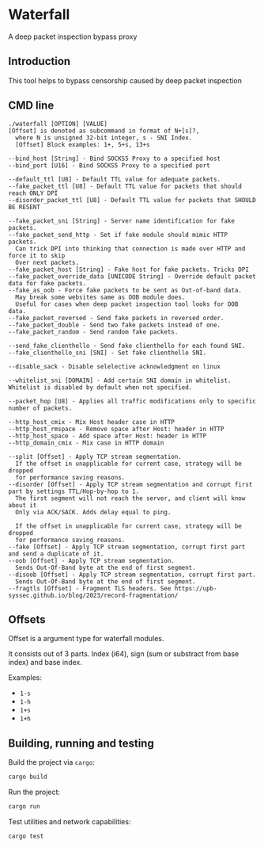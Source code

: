 # Waterfall

A deep packet inspection bypass proxy

## Introduction

This tool helps to bypass censorship caused by deep packet inspection

## CMD line

```
./waterfall [OPTION] [VALUE]
[Offset] is denoted as subcommand in format of N+[s]?,
  where N is unsigned 32-bit integer, s - SNI Index.
  [Offset] Block examples: 1+, 5+s, 13+s
  
--bind_host [String] - Bind SOCKS5 Proxy to a specified host
--bind_port [U16] - Bind SOCKS5 Proxy to a specified port

--default_ttl [U8] - Default TTL value for adequate packets.
--fake_packet_ttl [U8] - Default TTL value for packets that should reach ONLY DPI 
--disorder_packet_ttl [U8] - Default TTL value for packets that SHOULD BE RESENT

--fake_packet_sni [String] - Server name identification for fake packets.
--fake_packet_send_http - Set if fake module should mimic HTTP packets. 
  Can trick DPI into thinking that connection is made over HTTP and force it to skip
  Over next packets.
--fake_packet_host [String] - Fake host for fake packets. Tricks DPI
--fake_packet_override_data [UNICODE String] - Override default packet data for fake packets.
--fake_as_oob - Force fake packets to be sent as Out-of-band data. 
  May break some websites same as OOB module does.
  Useful for cases when deep packet inspection tool looks for OOB data.
--fake_packet_reversed - Send fake packets in reversed order.
--fake_packet_double - Send two fake packets instead of one.
--fake_packet_random - Send random fake packets.

--send_fake_clienthello - Send fake clienthello for each found SNI.
--fake_clienthello_sni [SNI] - Set fake clienthello SNI.

--disable_sack - Disable selelective acknowledgment on linux

--whitelist_sni [DOMAIN] - Add certain SNI domain in whitelist. Whitelist is disabled by default when not specified.

--packet_hop [U8] - Applies all traffic modifications only to specific number of packets.

--http_host_cmix - Mix Host header case in HTTP
--http_host_rmspace - Remove space after Host: header in HTTP
--http_host_space - Add space after Host: header in HTTP
--http_domain_cmix - Mix case in HTTP domain

--split [Offset] - Apply TCP stream segmentation.
  If the offset in unapplicable for current case, strategy will be dropped
  for performance saving reasons.
--disorder [Offset] - Apply TCP stream segmentation and corrupt first part by settings TTL/Hop-by-hop to 1.
  The first segment will not reach the server, and client will know about it
  Only via ACK/SACK. Adds delay equal to ping.

  If the offset in unapplicable for current case, strategy will be dropped
  for performance saving reasons.
--fake [Offset] - Apply TCP stream segmentation, corrupt first part and send a duplicate of it.
--oob [Offset] - Apply TCP stream segmentation.
  Sends Out-Of-Band byte at the end of first segment.
--disoob [Offset] - Apply TCP stream segmentation, corrupt first part.
  Sends Out-Of-Band byte at the end of first segment.
--fragtls [Offset] - Fragment TLS headers. See https://upb-syssec.github.io/blog/2023/record-fragmentation/
```

## Offsets

Offset is a argument type for waterfall modules.

It consists out of 3 parts. Index (i64), sign (sum or substract from base index) and base index.

Examples:

- `1-s`
- `1-h`
- `1+s`
- `1+h`

## Building, running and testing

Build the project via `cargo`:

```bash
cargo build
```

Run the project:

```bash
cargo run
```

Test utilities and network capabilities:

```bash
cargo test
```
